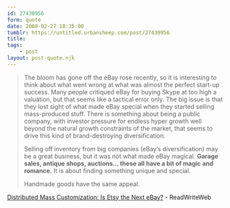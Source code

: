 ```yaml
---
id: 27430956
form: quote
date: 2008-02-27 18:35:00
tumblr: https://untitled.urbansheep.com/post/27430956
title: 
tags:
    - post
layout: post-quote.njk
---
```


<blockquote>
<p>The bloom has gone off the eBay rose recently, so it is interesting to think about what went wrong at what was almost the perfect start-up success. Many people critiqued eBay for buying Skype at too high a valuation, but that seems like a tactical error only. The big issue is that they lost sight of what made eBay special when they started selling mass-produced stuff. There is something about being a public company, with investor pressure for endless hyper growth well beyond the natural growth constraints of the market, that seems to drive this kind of brand-destroying diversification.</p>

<p>Selling off inventory from big companies (eBay’s diversification) may be a great business, but it was not what made eBay magical. <strong>Garage sales, antique shops, auctions… these all have a bit of magic and romance.</strong> It is about finding something unique and special.</p>Handmade goods have the same appeal.
</blockquote>

<a href="http://www.readwriteweb.com/archives/etsy_ebay_distributed_mass_customization.php">Distributed Mass Customization: Is Etsy the Next eBay?</a> - ReadWriteWeb
